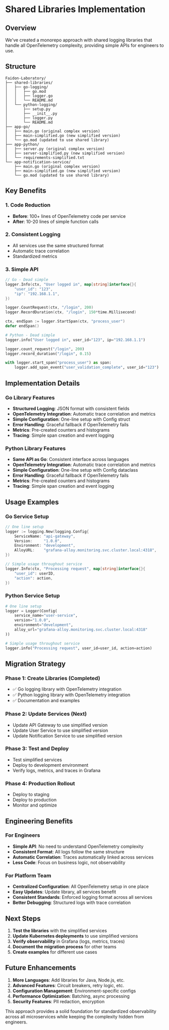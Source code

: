 # Shared Libraries Implementation

## Overview

We've created a monorepo approach with shared logging libraries that handle all OpenTelemetry complexity, providing simple APIs for engineers to use.

## Structure

```
Faidon-Laboratory/
├── shared-libraries/
│   ├── go-logging/
│   │   ├── go.mod
│   │   ├── logger.go
│   │   └── README.md
│   └── python-logging/
│       ├── setup.py
│       ├── __init__.py
│       ├── logger.py
│       └── README.md
├── app-go/
│   ├── main.go (original complex version)
│   ├── main-simplified.go (new simplified version)
│   └── go.mod (updated to use shared library)
├── app-python/
│   ├── server.py (original complex version)
│   ├── server-simplified.py (new simplified version)
│   └── requirements-simplified.txt
└── app-notification-service/
    ├── main.go (original complex version)
    ├── main-simplified.go (new simplified version)
    └── go.mod (updated to use shared library)
```

## Key Benefits

### 1. **Code Reduction**
- **Before**: 100+ lines of OpenTelemetry code per service
- **After**: 10-20 lines of simple function calls

### 2. **Consistent Logging**
- All services use the same structured format
- Automatic trace correlation
- Standardized metrics

### 3. **Simple API**
```go
// Go - Dead simple
logger.Info(ctx, "User logged in", map[string]interface{}{
    "user_id": "123",
    "ip": "192.168.1.1",
})

logger.CountRequest(ctx, "/login", 200)
logger.RecordDuration(ctx, "/login", 150*time.Millisecond)

ctx, endSpan := logger.StartSpan(ctx, "process_user")
defer endSpan()
```

```python
# Python - Dead simple
logger.info("User logged in", user_id="123", ip="192.168.1.1")

logger.count_request("/login", 200)
logger.record_duration("/login", 0.15)

with logger.start_span("process_user") as span:
    logger.add_span_event("user_validation_complete", user_id="123")
```

## Implementation Details

### Go Library Features
- **Structured Logging**: JSON format with consistent fields
- **OpenTelemetry Integration**: Automatic trace correlation and metrics
- **Simple Configuration**: One-line setup with Config struct
- **Error Handling**: Graceful fallback if OpenTelemetry fails
- **Metrics**: Pre-created counters and histograms
- **Tracing**: Simple span creation and event logging

### Python Library Features
- **Same API as Go**: Consistent interface across languages
- **OpenTelemetry Integration**: Automatic trace correlation and metrics
- **Simple Configuration**: One-line setup with Config dataclass
- **Error Handling**: Graceful fallback if OpenTelemetry fails
- **Metrics**: Pre-created counters and histograms
- **Tracing**: Simple span creation and event logging

## Usage Examples

### Go Service Setup
```go
// One line setup
logger := logging.New(logging.Config{
    ServiceName: "api-gateway",
    Version:     "1.0.0",
    Environment: "development",
    AlloyURL:    "grafana-alloy.monitoring.svc.cluster.local:4318",
})

// Simple usage throughout service
logger.Info(ctx, "Processing request", map[string]interface{}{
    "user_id": userID,
    "action": action,
})
```

### Python Service Setup
```python
# One line setup
logger = Logger(Config(
    service_name="user-service",
    version="1.0.0",
    environment="development",
    alloy_url="grafana-alloy.monitoring.svc.cluster.local:4318"
))

# Simple usage throughout service
logger.info("Processing request", user_id=user_id, action=action)
```

## Migration Strategy

### Phase 1: Create Libraries (Completed)
- ✅ Go logging library with OpenTelemetry integration
- ✅ Python logging library with OpenTelemetry integration
- ✅ Documentation and examples

### Phase 2: Update Services (Next)
- Update API Gateway to use simplified version
- Update User Service to use simplified version
- Update Notification Service to use simplified version

### Phase 3: Test and Deploy
- Test simplified services
- Deploy to development environment
- Verify logs, metrics, and traces in Grafana

### Phase 4: Production Rollout
- Deploy to staging
- Deploy to production
- Monitor and optimize

## Engineering Benefits

### For Engineers
- **Simple API**: No need to understand OpenTelemetry complexity
- **Consistent Format**: All logs follow the same structure
- **Automatic Correlation**: Traces automatically linked across services
- **Less Code**: Focus on business logic, not observability

### For Platform Team
- **Centralized Configuration**: All OpenTelemetry setup in one place
- **Easy Updates**: Update library, all services benefit
- **Consistent Standards**: Enforced logging format across all services
- **Better Debugging**: Structured logs with trace correlation

## Next Steps

1. **Test the libraries** with the simplified services
2. **Update Kubernetes deployments** to use simplified versions
3. **Verify observability** in Grafana (logs, metrics, traces)
4. **Document the migration process** for other teams
5. **Create examples** for different use cases

## Future Enhancements

1. **More Languages**: Add libraries for Java, Node.js, etc.
2. **Advanced Features**: Circuit breakers, retry logic, etc.
3. **Configuration Management**: Environment-specific configs
4. **Performance Optimization**: Batching, async processing
5. **Security Features**: PII redaction, encryption

This approach provides a solid foundation for standardized observability across all microservices while keeping the complexity hidden from engineers.
